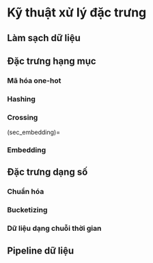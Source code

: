 # Kỹ thuật xử lý đặc trưng

## Làm sạch dữ liệu

## Đặc trưng hạng mục

### Mã hóa one-hot

### Hashing

### Crossing

(sec_embedding)=
### Embedding


## Đặc trưng dạng số

### Chuẩn hóa

### Bucketizing

### Dữ liệu dạng chuỗi thời gian

## Pipeline dữ liệu

